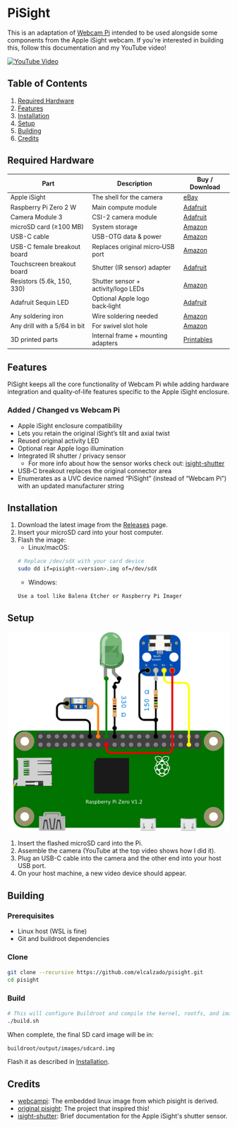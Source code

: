 # PiSight

This is an adaptation of [Webcam Pi](https://www.github.com/elcalzado/webcampi) intended to be used alongside some components from the Apple iSight webcam. If you're interested in building this, follow this documentation and my YouTube video!

[![YouTube Video](https://img.youtube.com/vi/X41YuiVAM/maxresdefault.jpg)](https://www.youtube.com/watch?v=X41YuiVAM)

## Table of Contents

1. [Required Hardware](#required-hardware)
2. [Features](#features)
3. [Installation](#installation)
4. [Setup](#setup)
5. [Building](#building)
6. [Credits](#credits)

## Required Hardware

| Part                         | Description                         | Buy / Download                                            |
| ---------------------------- | ----------------------------------- | --------------------------------------------------------- |
| Apple iSight                 | The shell for the camera            | [eBay](https://www.ebay.com/sch/i.html?_nkw=apple+isight) |
| Raspberry Pi Zero 2 W        | Main compute module                 | [Adafruit](https://www.adafruit.com/product/5291)         |
| Camera Module 3              | CSI-2 camera module                 | [Adafruit](https://www.adafruit.com/product/5657)         |
| microSD card (≥100 MB)       | System storage                      | [Amazon](https://a.co/d/8l5QlQr)                          |
| USB-C cable                  | USB-OTG data & power                | [Amazon](https://a.co/d/9c4WzDl)                          |
| USB-C female breakout board  | Replaces original micro‑USB port    | [Amazon](https://a.co/d/h6eIS50)                          |
| Touchscreen breakout board   | Shutter (IR sensor) adapter         | [Adafruit](https://www.adafruit.com/product/334)          |
| Resistors (5.6k, 150, 330)   | Shutter sensor + activity/logo LEDs | [Amazon](https://a.co/d/awGgQPf)                          |
| Adafruit Sequin LED          | Optional Apple logo back‑light      | [Adafruit](https://www.adafruit.com/product/1758)         |
| Any soldering iron           | Wire soldering needed               | [Amazon](https://www.amazon.com/s?k=soldering+iron)       |
| Any drill with a 5/64 in bit | For swivel slot hole                | [Amazon](https://www.amazon.com/s?k=drill)                |
| 3D printed parts             | Internal frame + mounting adapters  | [Printables]()                                            |

## Features

PiSight keeps all the core functionality of Webcam Pi while adding hardware integration and quality‑of‑life features specific to the Apple iSight enclosure.

### Added / Changed vs Webcam Pi

- Apple iSight enclosure compatibility
- Lets you retain the original iSight’s tilt and axial twist
- Reused original activity LED
- Optional rear Apple logo illumination
- Integrated IR shutter / privacy sensor
	- For more info about how the sensor works check out: [isight-shutter](https://github.com/elcalzado/isight-shutter)
- USB‑C breakout replaces the original connector area
- Enumerates as a UVC device named “PiSight” (instead of “Webcam Pi”) with an updated manufacturer string

## Installation

1. Download the latest image from the [Releases](https://github.com/elcalzado/pisight/releases) page.
2. Insert your microSD card into your host computer.
3. Flash the image:
	- Linux/macOS:
   ```bash
   # Replace /dev/sdX with your card device
   sudo dd if=pisight-<version>.img of=/dev/sdX
   ```
	- Windows:
   ```
   Use a tool like Balena Etcher or Raspberry Pi Imager
   ```

## Setup

![Circuit Image](circuit/pisight_circuit.png)

1. Insert the flashed microSD card into the Pi.
2. Assemble the camera (YouTube at the top video shows how I did it).
3. Plug an USB-C cable into the camera and the other end into your host USB port.
4. On your host machine, a new video device should appear.

## Building

### Prerequisites

- Linux host (WSL is fine)
- Git and buildroot dependencies

### Clone

```bash
git clone --recursive https://github.com/elcalzado/pisight.git
cd pisight
```

### Build

```bash
# This will configure Buildroot and compile the kernel, rootfs, and image
./build.sh
```

When complete, the final SD card image will be in:

```
buildroot/output/images/sdcard.img
```

Flash it as described in [Installation](#installation).

## Credits

- [webcampi](https://github.com/elcalzado/webcampi): The embedded linux image from which pisight is derived.
- [original pisight](https://github.com/maxbbraun/pisight): The project that inspired this!
- [isight-shutter](https://github.com/elcalzado/isight-shutter): Brief documentation for the Apple iSight's shutter sensor.

